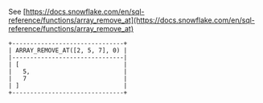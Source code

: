 See [https://docs.snowflake.com/en/sql-reference/functions/array_remove_at](https://docs.snowflake.com/en/sql-reference/functions/array_remove_at)
```
+-------------------------------+
| ARRAY_REMOVE_AT([2, 5, 7], 0) |
|-------------------------------|
| [                             |
|   5,                          |
|   7                           |
| ]                             |
+-------------------------------+
```
